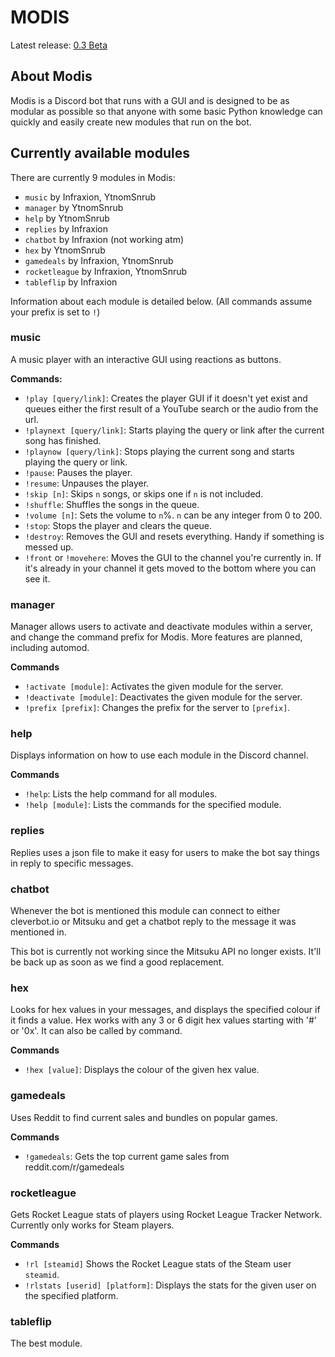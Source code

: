 # MODIS
Latest release: [0.3 Beta](https://github.com/Infraxion/modis/releases/tag/0.3)



## About Modis
Modis is a Discord bot that runs with a GUI and is designed to be as modular as possible so that anyone with some basic Python knowledge can quickly and easily create new modules that run on the bot.



## Currently available modules
There are currently 9 modules in Modis:
- `music` by Infraxion, YtnomSnrub
- `manager` by YtnomSnrub
- `help` by YtnomSnrub
- `replies` by Infraxion
- `chatbot` by Infraxion (not working atm)
- `hex` by YtnomSnrub
- `gamedeals` by Infraxion, YtnomSnrub
- `rocketleague` by Infraxion, YtnomSnrub
- `tableflip` by Infraxion

Information about each module is detailed below.
(All commands assume your prefix is set to `!`)


### music
A music player with an interactive GUI using reactions as buttons.

**Commands:**
- `!play [query/link]`: Creates the player GUI if it doesn't yet exist and queues either the first result of a YouTube search or the audio from the url.
- `!playnext [query/link]`: Starts playing the query or link after the current song has finished.
- `!playnow [query/link]`: Stops playing the current song and starts playing the query or link.
- `!pause`: Pauses the player.
- `!resume`: Unpauses the player.
- `!skip [n]`: Skips `n` songs, or skips one if `n` is not included.
- `!shuffle`: Shuffles the songs in the queue.
- `!volume [n]`: Sets the volume to `n`%. `n` can be any integer from 0 to 200.
- `!stop`: Stops the player and clears the queue.
- `!destroy`: Removes the GUI and resets everything. Handy if something is messed up.
- `!front` or `!movehere`: Moves the GUI to the channel you're currently in. If it's already in your channel it gets moved to the bottom where you can see it.


### manager
Manager allows users to activate and deactivate modules within a server, and change the command prefix for Modis.
More features are planned, including automod.

**Commands**
- `!activate [module]`: Activates the given module for the server.
- `!deactivate [module]`: Deactivates the given module for the server.
- `!prefix [prefix]`: Changes the prefix for the server to `[prefix]`.


### help
Displays information on how to use each module in the Discord channel.

**Commands**
- `!help`: Lists the help command for all modules.
- `!help [module]`: Lists the commands for the specified module.


### replies
Replies uses a json file to make it easy for users to make the bot say things in reply to specific messages.


### chatbot
Whenever the bot is mentioned this module can connect to either cleverbot.io or Mitsuku and get a chatbot reply to the message it was mentioned in.

This bot is currently not working since the Mitsuku API no longer exists.
It'll be back up as soon as we find a good replacement.

### hex
Looks for hex values in your messages, and displays the specified colour if it finds a value.
Hex works with any 3 or 6 digit hex values starting with '#' or '0x'.
It can also be called by command.

**Commands**
- `!hex [value]`: Displays the colour of the given hex value.


### gamedeals
Uses Reddit to find current sales and bundles on popular games.

**Commands**
- `!gamedeals`: Gets the top current game sales from reddit.com/r/gamedeals


### rocketleague
Gets Rocket League stats of players using Rocket League Tracker Network. Currently only works for Steam players.

**Commands**
- `!rl [steamid]` Shows the Rocket League stats of the Steam user `steamid`.
- `!rlstats [userid] [platform]`: Displays the stats for the given user on the specified platform.


### tableflip
The best module.
